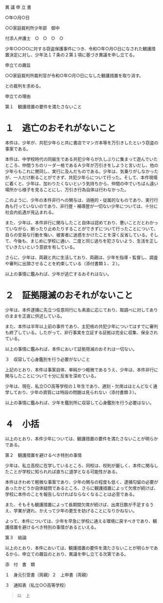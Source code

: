 異 議 申 立 書

○年○月○日

○○家庭裁判所少年部　御中

付添人弁護士　○　○　○　○

少年○○○○に対する窃盗保護事件につき、令和○年○月○日になされた観護措置決定に対し、少年法１７条の２第１項に基づき異議を申し立てる。

申立ての趣旨

○○家庭裁判所裁判官が令和○年○月○日になした観護措置を取り消す。

との裁判を求める。

申立ての理由

第１　観護措置の要件を満たさないこと

# １　逃亡のおそれがないこと

本件は、少年が、共犯少年らと共に書店でマンガ本等を万引きしたという窃盗の事案である。

本件は、中学校時代の同級生である共犯少年らが久しぶりに集まって遊んでいたところ、仲間うちのリーダー格であるＡ少年が万引きをしようと言いだし、他の少年らもこれに賛同し、実行に及んだものである。少年は、気乗りがしなかったが、一人だけ断ることができず、共犯少年らについて行った。そして、本件現場に着くと、少年は、加わりたくないという気持ちから、仲間の中でいちばん遠い場所から様子を見ることにし、万引き行為自体は行わなかった。

このように、少年の本件非行への関与は、消極的・従属的なものであり、実行行為も行っていないのであり、非行歴・補導歴が一切ない少年については、十分に社会内処遇が見込まれる。

また、少年は、本件非行に関与したこと自体は認めており、悪いことだとわかっていながら、断ったり止めたりすることができずについて行ったことについて、自らの安易な行動を悔い、被害者に迷惑をかけたことを深く反省している。そして、今後も、まじめに学校に通い、二度と同じ過ちを犯さないよう、生活を正していきたいという意欲を有している。

さらに、少年は、両親と共に生活しており、両親は、少年を指導・監督し、調査や審判に出頭させることを約束している（添付書類１、２）。

以上の事情に鑑みれば、少年が逃亡するおそれはない。

# ２　証拠隠滅のおそれがないこと

少年は、本件逮捕に先立つ任意同行にも素直に応じており、取調べに対してありのままを正直に供述している。

また、本件は半年以上前の事件であり、主犯格の共犯少年についてはすでに審判も終了している。したがって、非行事実を立証する証拠は完全に収集、保全されている。

以上の事情に鑑みれば、本件において証拠隠滅のおそれは一切ない。

３　収容して心身鑑別を行う必要がないこと

上記のとおり、本件は事案自体、単純かつ軽微であるうえ、少年は、本件非行に関与したことについて十分に反省を深めている。

少年は、現在、私立○○高等学校の１年生であり、遅刻・欠席はほとんどなく通学しており、少年の資質には特段の問題は見られない（添付書類３）。

以上の事情に鑑みれば、少年を鑑別所に収容して心身鑑別を行う必要はない。

# ４　小括

以上のとおり、本件少年については、観護措置の要件を満たさないことが明らかである。

第２　観護措置を避けるべき特別の事情

少年は、私立高校に在学しているところ、同校は、校則が厳しく、本件に関与したことが学校に知られれば直ちに退学となる可能性がある。

本件はきわめて軽微な事案であり、少年の関与の程度も低く、逮捕勾留の必要があったかどうか自体疑問であるところ、さらに観護措置によって欠席が続けば、学校に本件のことを報告しなければならなくなることは必至である。

また、そもそも観護措置によって長期間欠席が続けば、出席日数が不足するうえ、学業が遅れ、かえって少年の更生を妨げることになりかねない。

よって、本件については、少年を早急に学校に通える環境に戻すべきであり、観護措置を避けるべき特別の事情があるといえる。

第３　結論

以上のとおり、本件においては、観護措置の要件を満たさないことが明らかであるから、申立ての趣旨のとおり、異議を申し立てる次第である。

添　付　書　類

１　身元引受書（両親）２　上申書（両親）

３　通知表（私立○○高等学校）

> 以　上
